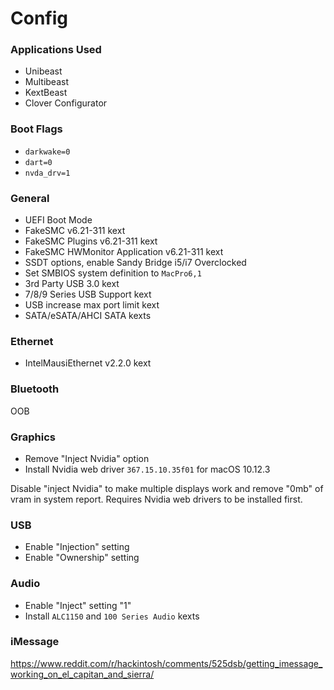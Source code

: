 # Config

### Applications Used

- Unibeast
- Multibeast
- KextBeast
- Clover Configurator

### Boot Flags

- `darkwake=0`
- `dart=0`
- `nvda_drv=1`

### General

- UEFI Boot Mode
- FakeSMC v6.21-311 kext
- FakeSMC Plugins v6.21-311 kext
- FakeSMC HWMonitor Application v6.21-311 kext
- SSDT options, enable Sandy Bridge i5/i7 Overclocked
- Set SMBIOS system definition to `MacPro6,1`
- 3rd Party USB 3.0 kext
- 7/8/9 Series USB Support kext
- USB increase max port limit kext
- SATA/eSATA/AHCI SATA kexts

### Ethernet

- IntelMausiEthernet v2.2.0 kext

### Bluetooth

OOB

### Graphics

- Remove "Inject Nvidia" option
- Install Nvidia web driver `367.15.10.35f01` for macOS 10.12.3

Disable "inject Nvidia" to make multiple displays work and remove "0mb" of vram in system report. Requires Nvidia web drivers to be installed first.

### USB

- Enable "Injection" setting
- Enable "Ownership" setting

### Audio

- Enable "Inject" setting "1"
- Install `ALC1150` and `100 Series Audio` kexts

### iMessage

https://www.reddit.com/r/hackintosh/comments/525dsb/getting_imessage_working_on_el_capitan_and_sierra/
